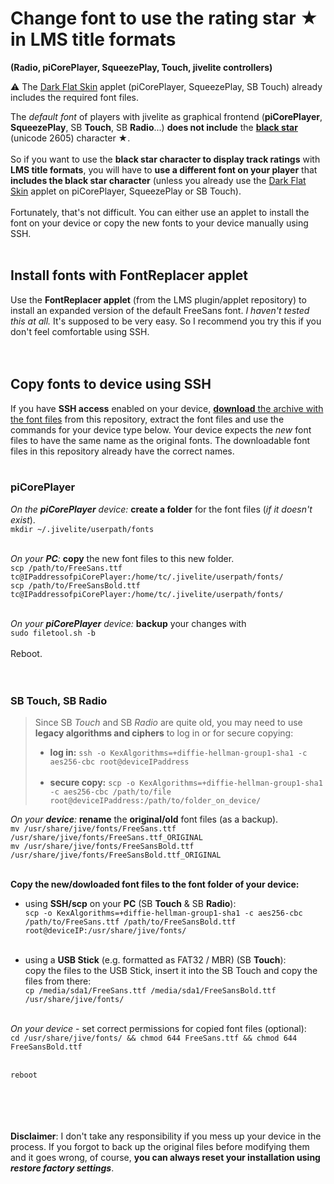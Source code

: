 Change font to use the rating star ★ in LMS title formats
====
**(Radio, piCorePlayer, SqueezePlay, Touch, jivelite controllers)**

⚠️ The [Dark Flat Skin](https://github.com/AF-1/jivelite-darkflatskin#dark-flat-skin) applet (piCorePlayer, SqueezePlay, SB Touch) already includes the required font files.

The *default font* of players with jivelite as graphical frontend (**piCorePlayer**, **SqueezePlay**, SB **Touch**, SB **Radio**...) **does not include** the [**black star**](https://www.fileformat.info/info/unicode/char/2605/index.htm) (unicode 2605) character ★.<br><br>
So if you want to use the **black star character to display track ratings** with **LMS title formats**, you will have to **use a different font on your player** that **includes the black star character** (unless you already use the [Dark Flat Skin](https://github.com/AF-1/jivelite-darkflatskin#dark-flat-skin) applet on piCorePlayer, SqueezePlay or SB Touch).<br><br>
Fortunately, that's not difficult. You can either use an applet to install the font on your device or copy the new fonts to your device manually using SSH.<br><br>

## Install fonts with FontReplacer applet

Use the **FontReplacer applet** (from the LMS plugin/applet repository) to install an expanded version of the default FreeSans font. *I haven't tested this at all.* It's supposed to be very easy. So I recommend you try this if you don't feel comfortable using SSH.<br><br><br>

## Copy fonts to device using SSH

If you have **SSH access** enabled on your device, [**download** the archive with the font files](https://github.com/AF-1/sobras/raw/main/lms-jivelite-change-font/NewFontFiles.zip) from this repository, extract the font files and use the commands for your device type below. Your device expects the *new* font files to have the same name as the original fonts. The downloadable font files in this repository already have the correct names.<br><br>

### piCorePlayer

*On the **piCorePlayer** device:* **create a folder** for the font files (*if it doesn't exist*).<br>
`mkdir ~/.jivelite/userpath/fonts`
<br><br>

*On your **PC**:* **copy** the new font files to this new folder.<br>
`scp /path/to/FreeSans.ttf tc@IPaddressofpiCorePlayer:/home/tc/.jivelite/userpath/fonts/`<br>
`scp /path/to/FreeSansBold.ttf tc@IPaddressofpiCorePlayer:/home/tc/.jivelite/userpath/fonts/`
<br><br>

*On your **piCorePlayer** device:* **backup** your changes with<br>
`sudo filetool.sh -b`
<br><br>
Reboot.
<br><br><br>


### SB Touch, SB Radio

> Since SB *Touch* and SB *Radio* are quite old, you may need to use **legacy algorithms and ciphers** to log in or for secure copying:<br>
> - **log in:** `ssh -o KexAlgorithms=+diffie-hellman-group1-sha1 -c aes256-cbc root@deviceIPaddress`<br><br>
> - **secure copy:** `scp -o KexAlgorithms=+diffie-hellman-group1-sha1 -c aes256-cbc /path/to/file root@deviceIPaddress:/path/to/folder_on_device/`<br>


*On your **device**:* **rename** the **original/old** font files (as a backup).<br>
`mv /usr/share/jive/fonts/FreeSans.ttf /usr/share/jive/fonts/FreeSans.ttf_ORIGINAL`<br>
`mv /usr/share/jive/fonts/FreeSansBold.ttf /usr/share/jive/fonts/FreeSansBold.ttf_ORIGINAL`
<br><br>

**Copy the **new/dowloaded** font files to the font folder of your device:**

- using **SSH/scp** on your **PC** (SB **Touch** & SB **Radio**):<br>
		`scp -o KexAlgorithms=+diffie-hellman-group1-sha1 -c aes256-cbc /path/to/FreeSans.ttf /path/to/FreeSansBold.ttf root@deviceIP:/usr/share/jive/fonts/`<br><br>

- using a **USB Stick** (e.g. formatted as FAT32 / MBR) (SB **Touch**):<br>
        copy the files to the USB Stick, insert it into the SB Touch and copy the files from there:<br>
        `cp /media/sda1/FreeSans.ttf /media/sda1/FreeSansBold.ttf /usr/share/jive/fonts/`<br><br>

*On your device* - set correct permissions for copied font files (optional):<br>
`cd /usr/share/jive/fonts/ && chmod 644 FreeSans.ttf && chmod 644 FreeSansBold.ttf`<br><br>

`reboot`
<br><br><br><br><br>

**Disclaimer**: I don't take any responsibility if you mess up your device in the process. If you forgot to back up the original files before modifying them and it goes wrong, of course, **you can always reset your installation using *restore factory settings***.<br>
